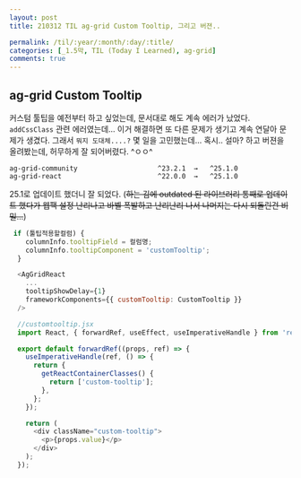 ```yaml
---
layout: post
title: 210312 TIL ag-grid Custom Tooltip, 그리고 버젼.. 

permalink: /til/:year/:month/:day/:title/
categories: [_1.5막, TIL (Today I Learned), ag-grid]
comments: true
---
```


## ag-grid Custom Tooltip

커스텀 툴팁을 예전부터 하고 싶었는데, 문서대로 해도 계속 에러가 났었다.
`addCssClass` 관련 에러였는데... 이거 해결하면 또 다른 문제가 생기고 계속 연달아 문제가 생겼다. 
그래서 `뭐지 도대체....?` 몇 일을 고민했는데... 혹시.. 설마? 하고 버젼을 올려봤는데, 허무하게 잘 되어버렸다. ^ㅇㅇ^ 

```
ag-grid-community                    ^23.2.1  →   ^25.1.0     
ag-grid-react                        ^22.0.0  →   ^25.1.0     
```

25.1로 업데이트 했더니 잘 되었다.
(~~하는 김에 outdated 된 라이브러리 통째로 업데이트 했다가 웹팩 설정 난리나고 바벨 폭발하고 난리난리 나서 나머지는 다시 되돌린건 비밀...~~)


```js
 if (툴팁적용할컬럼) {
    columnInfo.tooltipField = 컬럼명;
    columnInfo.tooltipComponent = 'customTooltip';
  }

  <AgGridReact
    ...
    tooltipShowDelay={1}
    frameworkComponents={{ customTooltip: CustomTooltip }}
  />

  //customtooltip.jsx
  import React, { forwardRef, useEffect, useImperativeHandle } from 'react';

  export default forwardRef((props, ref) => {
    useImperativeHandle(ref, () => {
      return {
        getReactContainerClasses() {
          return ['custom-tooltip'];
        },
      };
    });

    return (
      <div className="custom-tooltip">
        <p>{props.value}</p>
      </div>
    );
  });

```

